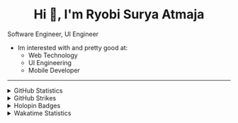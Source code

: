 <h1 align="center">Hi 👋, I'm Ryobi Surya Atmaja</h1>

Software Engineer, UI Engineer
<!-- p align="left"> <img src="https://komarev.com/ghpvc/?username=rimzzlabs&label=Profile%20views&color=0e75b6&style=flat" alt="rizkimcitraa" /> </p> -->


- Im interested with and pretty good at: 
  - Web Technology
  - UI Engineering
  - Mobile Developer

 
<hr />

<details>
  <summary>GitHub Statistics</summary>
  
  <hr />
  <p align="left">
    &nbsp;<img src="https://github-readme-stats.vercel.app/api?username=kittu533&show_icons=true&include_all_commits=true&custom_title=Kittu533+Stats+So+Far" alt="kittu533" />
  </p>

  <p align="left">
    <img height="154" src="https://github-readme-stats.vercel.app/api/top-langs/?username=kittu533&layout=compact&hide=php,scss,shell&langs_count=10" />
  </p>
</details>

<details>
  <summary>GitHub Strikes</summary>
  
  <hr />
  <p align="left">
    <img src="https://github-readme-streak-stats.herokuapp.com/?user=kittu533" alt="rimzzlabs stats" />
  </p>
</details>

<details>
  <summary>
    Holopin Badges
  </summary>
  
  <hr />
  

</details>

<details>
  <summary>Wakatime Statistics</summary>
  
- Languages overall
  <hr />
  
  <p align="left">
    <img src="https://wakatime.com/share/@f4650ff2-8f6e-4478-b596-3bed72c0f794/40d4c156-99c9-42a3-b674-7f9c93a01f7e.svg" alt="Wakatime Stats" />
  </p>
</details>
